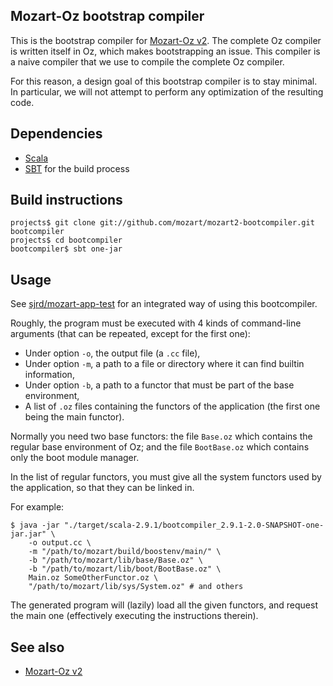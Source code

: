 Mozart-Oz bootstrap compiler
----------------------------

This is the bootstrap compiler for [Mozart-Oz v2](https://github.com/mozart/mozart2). The complete Oz compiler is written itself in Oz, which makes bootstrapping an issue. This compiler is a naive compiler that we use to compile the complete Oz compiler.

For this reason, a design goal of this bootstrap compiler is to stay minimal. In particular, we will not attempt to perform any optimization of the resulting code.

## Dependencies

*   [Scala](http://www.scala-lang.org/)
*   [SBT](https://github.com/harrah/xsbt/wiki/Getting-Started-Setup) for the build process

## Build instructions

    projects$ git clone git://github.com/mozart/mozart2-bootcompiler.git bootcompiler
    projects$ cd bootcompiler
    bootcompiler$ sbt one-jar

## Usage

See [sjrd/mozart-app-test](https://github.com/sjrd/mozart-app-test) for an integrated way of using this bootcompiler.

Roughly, the program must be executed with 4 kinds of command-line arguments (that can be repeated, except for the first one):

*   Under option `-o`, the output file (a `.cc` file),
*   Under option `-m`, a path to a file or directory where it can find builtin information,
*   Under option `-b`, a path to a functor that must be part of the base environment,
*   A list of `.oz` files containing the functors of the application (the first one being the main functor).

Normally you need two base functors: the file `Base.oz` which contains the regular base environment of Oz; and the file `BootBase.oz` which contains only the boot module manager.

In the list of regular functors, you must give all the system functors used by the application, so that they can be linked in.

For example:

    $ java -jar "./target/scala-2.9.1/bootcompiler_2.9.1-2.0-SNAPSHOT-one-jar.jar" \
        -o output.cc \
        -m "/path/to/mozart/build/boostenv/main/" \
        -b "/path/to/mozart/lib/base/Base.oz" \
        -b "/path/to/mozart/lib/boot/BootBase.oz" \
        Main.oz SomeOtherFunctor.oz \
        "/path/to/mozart/lib/sys/System.oz" # and others

The generated program will (lazily) load all the given functors, and request the main one (effectively executing the instructions therein).

## See also ##

*   [Mozart-Oz v2](https://github.com/mozart/mozart2)
